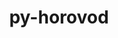 ---
title: "py-horovod"
layout: cache
categories: [package, develop-2024-11-03]
meta: {"versions": ["0.28.1"], "compilers": ["apple-clang@=15.0.0", "gcc@=11.4.0", "gcc@=13.2.0"], "oss": ["ubuntu22.04", "ubuntu24.04", "ventura"], "platforms": ["darwin", "linux"], "targets": ["aarch64", "neoverse_v1", "x86_64_v3"], "stacks": ["e4s", "e4s-neoverse_v1", "ml-darwin-aarch64-mps", "ml-linux-aarch64-cpu", "ml-linux-aarch64-cuda", "ml-linux-x86_64-cpu", "ml-linux-x86_64-cuda", "root"], "num_specs": 7, "num_specs_by_stack": {"ml-darwin-aarch64-mps": 1, "root": 7, "e4s-neoverse_v1": 1, "e4s": 1, "ml-linux-aarch64-cuda": 1, "ml-linux-aarch64-cpu": 1, "ml-linux-x86_64-cpu": 1, "ml-linux-x86_64-cuda": 1}}
spec_details: [{"hash": "7ewlpqj5gliwggjccv2omidafxdxjzh5", "compiler": "apple-clang@=15.0.0", "versions": ["0.28.1"], "os": "ventura", "platform": "darwin", "target": "aarch64", "variants": ["build_system=python_pip", "controllers=mpi", "~cuda", "frameworks=pytorch", "patches=9e22e31,9ecd4e8", "~rocm", "tensor_ops=mpi"], "stacks": ["ml-darwin-aarch64-mps", "root"], "size": "-", "tarball": "https://binaries.spack.io/develop-2024-11-03/build_cache/darwin-ventura-aarch64/apple-clang-15.0.0/py-horovod-0.28.1/darwin-ventura-aarch64-apple-clang-15.0.0-py-horovod-0.28.1-7ewlpqj5gliwggjccv2omidafxdxjzh5.spack"}, {"hash": "ubfi2hxijfth3lcvc6qoyarjgtj2jfv4", "compiler": "gcc@=11.4.0", "versions": ["0.28.1"], "os": "ubuntu22.04", "platform": "linux", "target": "neoverse_v1", "variants": ["build_system=python_pip", "controllers=mpi", "~cuda", "frameworks=pytorch", "patches=9e22e31,9ecd4e8", "~rocm", "tensor_ops=gloo"], "stacks": ["e4s-neoverse_v1", "root"], "size": "-", "tarball": "https://binaries.spack.io/develop-2024-11-03/build_cache/linux-ubuntu22.04-neoverse_v1/gcc-11.4.0/py-horovod-0.28.1/linux-ubuntu22.04-neoverse_v1-gcc-11.4.0-py-horovod-0.28.1-ubfi2hxijfth3lcvc6qoyarjgtj2jfv4.spack"}, {"hash": "orrmr2ro5avos6oc5ejpqx65vslovtkm", "compiler": "gcc@=11.4.0", "versions": ["0.28.1"], "os": "ubuntu22.04", "platform": "linux", "target": "x86_64_v3", "variants": ["build_system=python_pip", "controllers=mpi", "~cuda", "frameworks=pytorch", "patches=9e22e31,9ecd4e8", "~rocm", "tensor_ops=gloo"], "stacks": ["root", "e4s"], "size": "-", "tarball": "https://binaries.spack.io/develop-2024-11-03/build_cache/linux-ubuntu22.04-x86_64_v3/gcc-11.4.0/py-horovod-0.28.1/linux-ubuntu22.04-x86_64_v3-gcc-11.4.0-py-horovod-0.28.1-orrmr2ro5avos6oc5ejpqx65vslovtkm.spack"}, {"hash": "nzxlrrho25iiwmjxec54nshktnbc2a2q", "compiler": "gcc@=13.2.0", "versions": ["0.28.1"], "os": "ubuntu24.04", "platform": "linux", "target": "aarch64", "variants": ["build_system=python_pip", "controllers=mpi", "+cuda", "cuda_arch=80", "frameworks=pytorch", "patches=9e22e31,9ecd4e8", "~rocm", "tensor_ops=nccl"], "stacks": ["root", "ml-linux-aarch64-cuda"], "size": "-", "tarball": "https://binaries.spack.io/develop-2024-11-03/build_cache/linux-ubuntu24.04-aarch64/gcc-13.2.0/py-horovod-0.28.1/linux-ubuntu24.04-aarch64-gcc-13.2.0-py-horovod-0.28.1-nzxlrrho25iiwmjxec54nshktnbc2a2q.spack"}, {"hash": "sxo533hkyfj7p4j6gudroqkaafdnaj7j", "compiler": "gcc@=13.2.0", "versions": ["0.28.1"], "os": "ubuntu24.04", "platform": "linux", "target": "aarch64", "variants": ["build_system=python_pip", "controllers=mpi", "~cuda", "frameworks=pytorch", "patches=9e22e31,9ecd4e8", "~rocm", "tensor_ops=gloo"], "stacks": ["ml-linux-aarch64-cpu", "root"], "size": "-", "tarball": "https://binaries.spack.io/develop-2024-11-03/build_cache/linux-ubuntu24.04-aarch64/gcc-13.2.0/py-horovod-0.28.1/linux-ubuntu24.04-aarch64-gcc-13.2.0-py-horovod-0.28.1-sxo533hkyfj7p4j6gudroqkaafdnaj7j.spack"}, {"hash": "jyq5w7pcgxa2bttvuddrrnjihdskppa4", "compiler": "gcc@=13.2.0", "versions": ["0.28.1"], "os": "ubuntu24.04", "platform": "linux", "target": "x86_64_v3", "variants": ["build_system=python_pip", "controllers=mpi", "~cuda", "frameworks=pytorch", "patches=9e22e31,9ecd4e8", "~rocm", "tensor_ops=gloo"], "stacks": ["root", "ml-linux-x86_64-cpu"], "size": "-", "tarball": "https://binaries.spack.io/develop-2024-11-03/build_cache/linux-ubuntu24.04-x86_64_v3/gcc-13.2.0/py-horovod-0.28.1/linux-ubuntu24.04-x86_64_v3-gcc-13.2.0-py-horovod-0.28.1-jyq5w7pcgxa2bttvuddrrnjihdskppa4.spack"}, {"hash": "z7es3xbyxiinfudw3ef6dscalxnm5opl", "compiler": "gcc@=13.2.0", "versions": ["0.28.1"], "os": "ubuntu24.04", "platform": "linux", "target": "x86_64_v3", "variants": ["build_system=python_pip", "controllers=mpi", "+cuda", "cuda_arch=80", "frameworks=pytorch", "patches=9e22e31,9ecd4e8", "~rocm", "tensor_ops=nccl"], "stacks": ["ml-linux-x86_64-cuda", "root"], "size": "-", "tarball": "https://binaries.spack.io/develop-2024-11-03/build_cache/linux-ubuntu24.04-x86_64_v3/gcc-13.2.0/py-horovod-0.28.1/linux-ubuntu24.04-x86_64_v3-gcc-13.2.0-py-horovod-0.28.1-z7es3xbyxiinfudw3ef6dscalxnm5opl.spack"}]
---